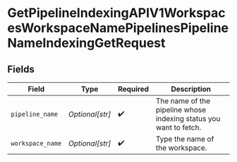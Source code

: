 # GetPipelineIndexingAPIV1WorkspacesWorkspaceNamePipelinesPipelineNameIndexingGetRequest


## Fields

| Field                                                             | Type                                                              | Required                                                          | Description                                                       |
| ----------------------------------------------------------------- | ----------------------------------------------------------------- | ----------------------------------------------------------------- | ----------------------------------------------------------------- |
| `pipeline_name`                                                   | *Optional[str]*                                                   | :heavy_check_mark:                                                | The name of the pipeline whose indexing status you want to fetch. |
| `workspace_name`                                                  | *Optional[str]*                                                   | :heavy_check_mark:                                                | Type the name of the workspace.                                   |